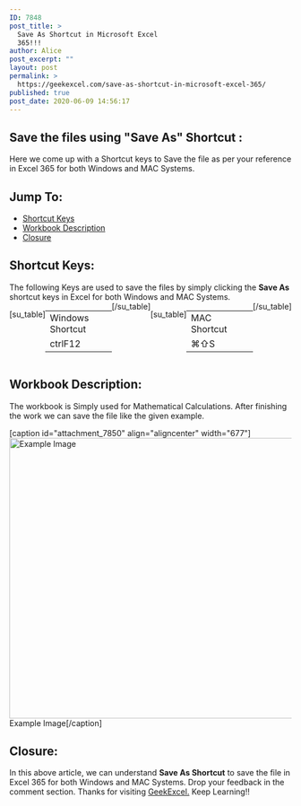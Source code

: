 ```yaml
---
ID: 7848
post_title: >
  Save As Shortcut in Microsoft Excel
  365!!!
author: Alice
post_excerpt: ""
layout: post
permalink: >
  https://geekexcel.com/save-as-shortcut-in-microsoft-excel-365/
published: true
post_date: 2020-06-09 14:56:17
---
```

<h2>Save the files using "Save As" Shortcut :</h2>
Here we come up with a Shortcut keys to Save the file as per your reference in Excel 365 for both Windows and MAC Systems.
<h2>Jump To:</h2>
<ul>
 	<li><a href="#1">Shortcut Keys</a></li>
 	<li><a href="#2">Workbook Description</a></li>
 	<li><a href="#3">Closure</a></li>
</ul>
<h2 id="1">Shortcut Keys:</h2>
The following Keys are used to save the files by simply clicking the <strong>Save As</strong> shortcut keys in Excel for both Windows and MAC Systems.
<div style="display: flex;">

[su_table]
<table>
<tbody>
<tr>
<td>Windows Shortcut</td>
</tr>
<tr>
<td style="display: flex;"><span class="key-flex"><span class="win-key" style="width: 120px;"><span class="custom-span-key">ctrl</span></span></span><span class="key-flex"><span class="win-key"><span class="custom-span-key">F12</span></span></span></td>
</tr>
</tbody>
</table>
[/su_table]

[su_table]
<table style="float: right;">
<tbody>
<tr>
<td>MAC Shortcut</td>
</tr>
<tr>
<td style="display: flex;"><span class="key-flex"><span class="mac-key"><span class="custom-span-key">⌘</span></span></span><span class="key-flex"><span class="mac-key"><span class="custom-span-key">⇧</span></span></span><span class="key-flex"><span class="mac-key"><span class="custom-span-key">S</span></span></span></td>
</tr>
</tbody>
</table>
[/su_table]

</div>
<h2 id="2">Workbook Description:</h2>
The workbook is Simply used for Mathematical Calculations. After finishing the work we can save the file like the given example.

[caption id="attachment_7850" align="aligncenter" width="677"]<img class="size-full wp-image-7850" src="https://geekexcel.com/wp-content/uploads/2020/06/Screenshot_9.png" alt="Example Image" width="677" height="500" /> Example Image[/caption]
<h2 id="3">Closure:</h2>
In this above article, we can understand <strong>Save As Shortcut</strong> to save the file in Excel 365 for both Windows and MAC Systems. Drop your feedback in the comment section. Thanks for visiting <a href="https://geekexcel.com/">GeekExcel.</a> Keep Learning!!